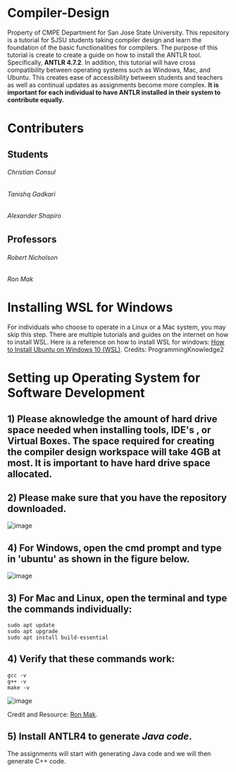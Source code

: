 # Compiler-Design
Property of CMPE Department for San Jose State University. This repository is a tutorial for SJSU students taking compiler design and learn the foundation of the basic functionalities for compilers. The purpose of this tutorial is create to create a guide on how to install the ANTLR tool. Specifically, **ANTLR 4.7.2**. In addition, this tutorial will have cross compatibility between operating systems such as Windows, Mac, and Ubuntu. This creates ease of accessibility between students and teachers as well as continual updates as assignments become more complex. **It is important for each individual to have ANTLR installed in their system to contribute equally.**

# Contributers
## Students
###### Christian Consul
###### Tanishq Gadkari
###### Alexander Shapiro
## Professors
###### Robert Nicholson
###### Ron Mak

# Installing WSL  for Windows
For individuals who choose to operate in a Linux or a Mac system, you may skip this step. There are multiple tutorials and guides on the internet on how to install WSL.
Here is a reference on how to install WSL for windows: 
[How to Install Ubuntu on Windows 10 (WSL)](https://www.youtube.com/watch?v=X-DHaQLrBi8). 
Credits: ProgrammingKnowledge2

# Setting up Operating System for Software Development
## 1) Please aknowledge the amount of hard drive space needed when installing tools, IDE's , or Virtual Boxes. The space required for creating the compiler design workspace will take 4GB at most. It is important to have hard drive space allocated. 
## 2) Please make sure that you have the repository downloaded.

![image](https://user-images.githubusercontent.com/59067808/186998268-5df33da9-9b1a-4424-9cce-2d789fa5b325.png)

## 4) For Windows, open the cmd prompt and type in 'ubuntu' as shown in the figure below.

![image](https://user-images.githubusercontent.com/59067808/186997010-cc67d750-eae3-4699-937b-f4e8294e512a.png)

## 3) For Mac and Linux, open the terminal and type the commands individually: 
```
sudo apt update
sudo apt upgrade
sudo apt install build-essential
```
## 4) Verify that these commands work:
```
gcc -v
g++ -v
make -v
```
  ![image](https://user-images.githubusercontent.com/59067808/186997386-5d470d7c-e20c-40ed-bb23-8c65c18f913e.png)
  
  Credit and Resource: [Ron Mak](https://www.cs.sjsu.edu/~mak/tutorials/ConfigureUbuntu.pdf).
  
## 5) Install ANTLR4 to generate *Java code*.
The assignments will start with generating Java code and we will then generate C++ code.


